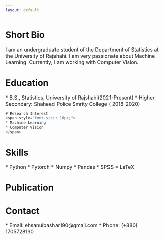 ```yaml
---
layout: default
---
```


# Short Bio
<span style="font-size: 16px;">
I am an undergraduate student of the Department of Statistics at the University of Rajshahi. I am very passionate about Machine Learning. Currently, I am working with Computer Vision.
</span>

# Education
<span style="font-size: 16px;">
* B.S., Statistics, University of Rajshahi(2021-Present)
* Higher Secondary: Shaheed Police Smrity College ( 2018-2020)
</span>

``` js
# Research Interest
<span style="font-size: 16px;">
* Machine Learning
* Computer Vision
</span>
```

# Skills
<span style="font-size: 16px;">
* Python
* Pytorch
* Numpy
* Pandas
* SPSS
* LaTeX
</span>

# Publication


# Contact
<span style="font-size: 16px;">
* Email: ehsanulbashar190@gmail.com
* Phone: (+880) 1705728190
</span>




